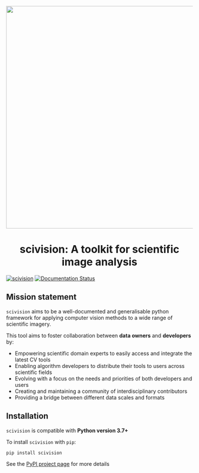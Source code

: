 <p align="center">
  <img src="https://i.imgur.com/kc7aE7z.png" width="600">
   <b>
    <center> <h1>scivision: A toolkit for scientific image analysis</h1> </center>
   </b>
</p>

[![scivision](https://github.com/alan-turing-institute/scivision/actions/workflows/scivision.yml/badge.svg)](https://github.com/alan-turing-institute/scivision/actions/workflows/scivision.yml) [![Documentation Status](https://readthedocs.org/projects/scivision/badge/?version=latest)](https://scivision.readthedocs.io/en/latest/?badge=latest)

## Mission statement 
`scivision` aims to be a well-documented and generalisable python framework for applying computer vision methods to a wide range of scientific imagery.

This tool aims to foster collaboration between **data owners** and **developers** by:
* Empowering scientific domain experts to easily access and integrate the latest CV tools
* Enabling algorithm developers to distribute their tools to users across scientific fields
* Evolving with a focus on the needs and priorities of both developers and users
* Creating and maintaining a community of interdisciplinary contributors
* Providing a bridge between different data scales and formats

## Installation
`scivision` is compatible with **Python version 3.7+**

To install `scivision` with `pip`: 
```
pip install scivision
```

See the [PyPI project page](https://pypi.org/project/scivision/) for more details
